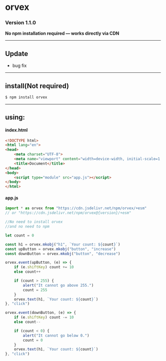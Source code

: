 # orvex
### Version 1.1.0
**No npm installation required — works directly via CDN**

---

## Update

- bug fix

---

## install(Not required)
```bash
$ npm install orvex
```

---

## using:

#### index.html

```html
<!DOCTYPE html>
<html lang="en">
<head>
    <meta charset="UTF-8">
    <meta name="viewport" content="width=device-width, initial-scale=1.0">
    <title>Document</title>
</head>
<body>
    <script type="module" src="app.js"></script>
</body>
</html>
```

#### app.js

```js
import * as orvex from "https://cdn.jsdelivr.net/npm/orvex/+esm"
// or "https://cdn.jsdelivr.net/npm/orvex@{version}/+esm"

//No need to install orvex
//and no need to npm

let count = 0

const h1 = orvex.mkobj("h1", `Your count: ${count}`)
const upButton = orvex.mkobj("button", "increase")
const downButton = orvex.mkobj("button", "decrease")

orvex.event(upButton, (e) => {
    if (e.shiftKey) count += 10
    else count++

    if (count > 255) {
        alert("It cannot go above 255.")
        count = 255
    }
    orvex.text(h1, `Your count: ${count}`)
}, "click")

orvex.event(downButton, (e) => {
    if (e.shiftKey) count -= 10
    else count--

    if (count < 0) {
        alert("It cannot go below 0.")
        count = 0
    }
    orvex.text(h1, `Your count: ${count}`)
}, "click")
```
